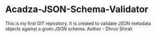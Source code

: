 # Acadza-JSON-Schema-Validator
This is my first GIT repository. It is created to validate JSON metadata objects against a given JSON schema.
Author - Dhruv Shirali
